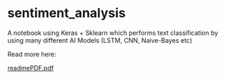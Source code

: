 # sentiment_analysis
A notebook using Keras + Sklearn which performs text classification by using many different AI Models (LSTM, CNN, Naive-Bayes etc)

Read more here:

[readmePDF.pdf](https://github.com/1rvyn/sentiment_analysis/files/10441313/readmePDF.pdf)
